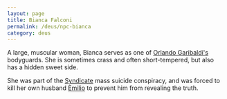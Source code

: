 ```yaml
---
layout: page
title: Bianca Falconi
permalink: /deus/npc-bianca
category: deus
---
```

A large, muscular woman, Bianca serves as one of [Orlando Garibaldi's](npc-orlando) bodyguards. She is sometimes crass and often short-tempered, but also has a hidden sweet side.

She was part of the [Syndicate](org-syndicate) mass suicide conspiracy, and was forced to kill her own husband [Emilio](npc-emilio) to prevent him from revealing the truth.
